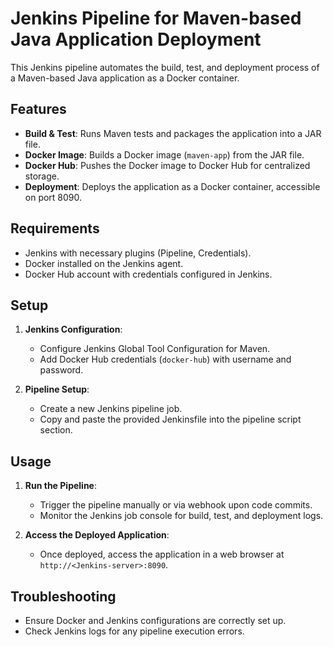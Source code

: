 # Jenkins Pipeline for Maven-based Java Application Deployment

This Jenkins pipeline automates the build, test, and deployment process of a Maven-based Java application as a Docker container.

## Features

- **Build & Test**: Runs Maven tests and packages the application into a JAR file.
- **Docker Image**: Builds a Docker image (`maven-app`) from the JAR file.
- **Docker Hub**: Pushes the Docker image to Docker Hub for centralized storage.
- **Deployment**: Deploys the application as a Docker container, accessible on port 8090.

## Requirements

- Jenkins with necessary plugins (Pipeline, Credentials).
- Docker installed on the Jenkins agent.
- Docker Hub account with credentials configured in Jenkins.

## Setup

1. **Jenkins Configuration**:
   - Configure Jenkins Global Tool Configuration for Maven.
   - Add Docker Hub credentials (`docker-hub`) with username and password.

2. **Pipeline Setup**:
   - Create a new Jenkins pipeline job.
   - Copy and paste the provided Jenkinsfile into the pipeline script section.

## Usage

1. **Run the Pipeline**:
   - Trigger the pipeline manually or via webhook upon code commits.
   - Monitor the Jenkins job console for build, test, and deployment logs.

2. **Access the Deployed Application**:
   - Once deployed, access the application in a web browser at `http://<Jenkins-server>:8090`.

## Troubleshooting

- Ensure Docker and Jenkins configurations are correctly set up.
- Check Jenkins logs for any pipeline execution errors.
